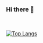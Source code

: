 ### Hi there 👋

<br>

[![Top Langs](https://github-readme-stats.vercel.app/api/top-langs/?username=sungyeah&layout=compact)](https://github.com/sungyeah/github-readme-stats)
<!-- 

**sungyeah/sungyeah** is a ✨ _special_ ✨ repository because its `README.md` (this file) appears on your GitHub profile.
<img align='right' width="300px" src="https://user-images.githubusercontent.com/98869025/167796367-f52c14c9-303c-48d2-974b-00b26b7ca4b5.png">


Here are some ideas to get you started:

- 🔭 I’m currently working on ...
- 🌱 I’m currently learning ...
- 👯 I’m looking to collaborate on ...
- 🤔 I’m looking for help with ...
- 💬 Ask me about ...
- 📫 How to reach me: ...
- 😄 Pronouns: ...
- ⚡ Fun fact: ...

--!>


